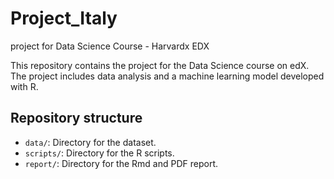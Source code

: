 # Project_Italy
project for Data Science Course - Harvardx EDX

This repository contains the project for the Data Science course on edX. The project includes data analysis and a machine learning model developed with R.

## Repository structure

- `data/`: Directory for the dataset.
- `scripts/`: Directory for the R scripts.
- `report/`: Directory for the Rmd and PDF report.
